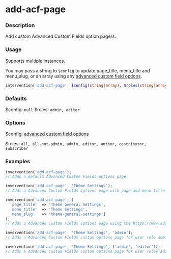 # add-acf-page

### Description
Add custom Advanced Custom Fields option page/s.

### Usage
Supports multiple instances.

You may pass a string to `$config` to update page_title, menu_title and menu_slug, or an array using any [advanced custom field options](https://www.advancedcustomfields.com/resources/acf_add_options_page/).

```php
intervention('add-acf-page', $config(string|array), $roles(string|array));
```

### Defaults
$config: `null`
$roles: `admin, editor`

### Options
$config: [advanced custom field options](https://www.advancedcustomfields.com/resources/acf_add_options_page/)

$roles: `all, all-not-admin, admin, editor, author, contributor, subscriber`

### Examples
```php
invervention('add-acf-page');
// Adds a default Advanced Custom Fields options page.

invervention('add-acf-page', 'Theme Settings');
// Adds a Advanced Custom Fields options page with page and menu title as Theme Settings and slug theme_settings.

invervention('add-acf-page', [
  'page_title' 	=> 'Theme General Settings',
  'menu_title' 	=> 'Theme Settings',
  'menu_slug' 	=> 'theme-general-settings']
);
// Adds a Advanced Custom Fields options page using the https://www.advancedcustomfields.com/resources/acf_add_options_page/ parameters.

invervention('add-acf-page', 'Theme Settings', 'admin');
// Adds a Advanced Custom Fields custom options page for user role admin.

invervention('add-acf-page', 'Theme Settings', ['admin', 'editor']);
// Adds a Advanced Custom Fields custom options page for user roles admin and editor.
```
